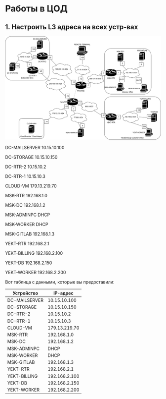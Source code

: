 # Работы в ЦОД
## 1. Настроить L3 адреса на всех устр-вах
![topology](..\assets\Topology_L3_AS25.png)

DC-MAILSERVER  	10.15.10.100

DC-STORAGE	10.15.10.150 

DC-RTR-2	10.15.10.2

DC-RTR-1    10.15.10.3

CLOUD-VM	 179.13.219.70

MSK-RTR	 192.168.1.0

MSK-DC	 192.168.1.2

MSK-ADMINPC	 DHCP

MSK-WORKER	 DHCP

MSK-GITLAB	 192.168.1.3

YEKT-RTR	 192.168.2.1

YEKT-BILLING    192.168.2.100

YEKT-DB     192.168.2.150

YEKT-WORKER     192.168.2.200

Вот таблица с данными, которые вы предоставили:

| Устройство       | IP-адрес        |
|------------------|-----------------|
| DC-MAILSERVER    | 10.15.10.100    |
| DC-STORAGE       | 10.15.10.150    |
| DC-RTR-2         | 10.15.10.2      |
| DC-RTR-1         | 10.15.10.3      |
| CLOUD-VM         | 179.13.219.70   |
| MSK-RTR          | 192.168.1.0     |
| MSK-DC           | 192.168.1.2     |
| MSK-ADMINPC      | DHCP            |
| MSK-WORKER       | DHCP            |
| MSK-GITLAB       | 192.168.1.3     |
| YEKT-RTR         | 192.168.2.1     |
| YEKT-BILLING     | 192.168.2.100   |
| YEKT-DB          | 192.168.2.150   |
| YEKT-WORKER      | 192.168.2.200   |

